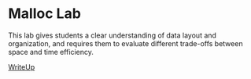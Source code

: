 # Malloc Lab

This lab gives students a clear understanding of data layout and organization,
and requires them to evaluate different trade-offs between space and time efficiency.

[WriteUp](http://csapp.cs.cmu.edu/3e/malloclab.pdf)
